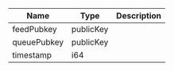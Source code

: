| Name | Type | Description |
|--|--|--|
| feedPubkey | publicKey | |
| queuePubkey | publicKey | |
| timestamp | i64 | |
